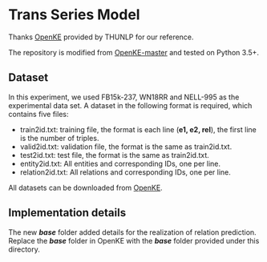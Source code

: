 # Trans Series Model

Thanks [OpenKE](https://github.com/thunlp/OpenKE) provided by THUNLP for our reference.

The repository is modified from [OpenKE-master](https://github.com/thunlp/OpenKE/tree/master) and tested on Python 3.5+.

## Dataset

In this experiment, we used FB15k-237, WN18RR and NELL-995 as the experimental data set.
A dataset in the following format is required, which contains five files:
* train2id.txt: training file, the format is each line (**e1, e2, rel**), the first line is the number of triples.
* valid2id.txt: validation file, the format is the same as train2id.txt.
* test2id.txt: test file, the format is the same as train2id.txt.
* entity2id.txt: All entities and corresponding IDs, one per line.
* relation2id.txt: All relations and corresponding IDs, one per line.

All datasets can be downloaded from [OpenKE](https://github.com/thunlp/OpenKE/tree/OpenKE-PyTorch/benchmarks).

## Implementation details
The new ***base*** folder added details for the realization of relation prediction.
Replace the ***base*** folder in OpenKE with the ***base*** folder provided under this directory.



